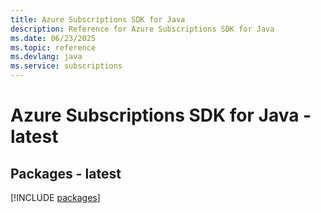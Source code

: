 ```yaml
---
title: Azure Subscriptions SDK for Java
description: Reference for Azure Subscriptions SDK for Java
ms.date: 06/23/2025
ms.topic: reference
ms.devlang: java
ms.service: subscriptions
---
```

# Azure Subscriptions SDK for Java - latest
## Packages - latest
[!INCLUDE [packages](subscriptions-index.md)]